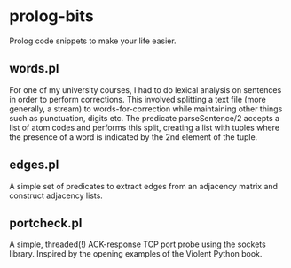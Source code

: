 prolog-bits
===========

Prolog code snippets to make your life easier.

words.pl
-----------

For one of my university courses, I had to do lexical analysis on sentences in order to perform corrections.
This involved splitting a text file (more generally, a stream) to words-for-correction while maintaining other
things such as punctuation, digits etc.
The predicate parseSentence/2 accepts a list of atom codes and performs this split, creating a list with tuples
where the presence of a word is indicated by the 2nd element of the tuple.


edges.pl
------------

A simple set of predicates to extract edges from an adjacency matrix and construct adjacency lists.


portcheck.pl
------------

A simple, threaded(!) ACK-response TCP port probe using the sockets library. Inspired by the 
opening examples of the Violent Python book. 
